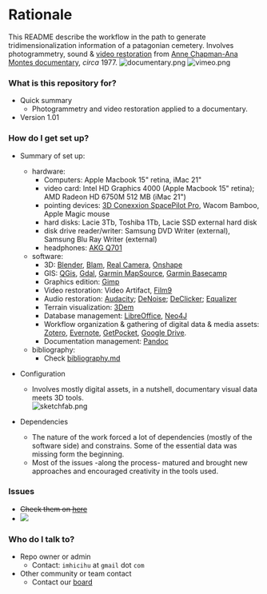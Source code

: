 # Rationale

This README describe the workflow in the path to generate tridimensionalization information of a patagonian cemetery. Involves photogrammetry, sound & [video restoration](https://vimeo.com/album/4412719) from [Anne Chapman-Ana Montes documentary](https://www.youtube.com/watch?v=NEVAdGL6DFs), _circa_ 1977.
![documentary.png](https://bitbucket.org/repo/aBjx4q/images/4133939277-documentary.png)
![vimeo.png](https://bitbucket.org/repo/aBjx4q/images/595316593-vimeo.png)

### What is this repository for? ###

* Quick summary
    - Photogrammetry and video restoration applied to a documentary.
* Version 1.01

### How do I get set up? ###

* Summary of set up: 
    - hardware: 
         * Computers: Apple Macbook 15" retina, iMac 21"
         * video card: Intel HD Graphics 4000 (Apple Macbook 15" retina); AMD Radeon HD 6750M 512 MB (iMac 21")
         * pointing devices: [3D Conexxion SpacePilot Pro](http://www.3dconnexion.com/?detectqt=false&id=30&_s=hc8ho5mtamobs9k82ktgqj7641), Wacom Bamboo, Apple Magic mouse 
         * hard disks: Lacie 3Tb, Toshiba 1Tb, Lacie SSD external hard disk
         * disk drive reader/writer: Samsung DVD Writer (external), Samsung Blu Ray Writer (external)
         * headphones: [AKG Q701](http://www.trustedreviews.com/akg-q701-review-sound-quality-page-2)
    - software: 
         * 3D: [Blender](http://blender.org/), [Blam](https://github.com/stuffmatic/blam), [Real Camera](http://www.3d-wolf.com/camera.html), [Onshape](http://onshape.com/)
         * GIS: [QGis](http://qgis.org/en/site/forusers/download.html#), [Gdal](http://download.osgeo.org/gdal), [Garmin MapSource](http://www8.garmin.com/support/download_details.jsp?id=209), [Garmin Basecamp](http://www8.garmin.com/support/download_details.jsp?id=4435)
         * Graphics edition: [Gimp](https://www.gimp.org/)
         * Video restoration: Video Artifact, [Film9](http://contact41766.wixsite.com/film9)
         * Audio restoration: [Audacity](http://www.audacityteam.org/); [DeNoise](http://www.clickrepair.net/noise/); [DeClicker](http://www.clickrepair.net/digital_audio/restore.html); [Equalizer](http://www.clickrepair.net/digital_audio/equalization.html)
         * Terrain visualization: [3Dem](http://www.hangsim.com/3dem/)
         * Database management: [LibreOffice](https://www.libreoffice.org/), [Neo4J](https://neo4j.com/)
         * Workflow organization & gathering of digital data & media assets: [Zotero](https://www.zotero.org/), [Evernote](https://evernote.com/), [GetPocket](https://getpocket.com/), [Google Drive](https://drive.google.com/).
         * Documentation management: [Pandoc](http://pandoc.org/)
    - bibliography:
         * Check [bibliography.md](https://bitbucket.org/imhicihu/chapman-documentary/src/0ce55e69f3e6f1d689a1f2ab453ea76d4d220dd0/bibliography.md?at=master&fileviewer=file-view-default)

* Configuration
    - Involves mostly digital assets, in a nutshell, documentary visual data meets 3D tools.    
    ![sketchfab.png](https://bitbucket.org/repo/5L4R8g/images/1659513802-sketchfab.png)

* Dependencies
    - The nature of the work forced a lot of dependencies (mostly of the software side) and constrains. Some of the essential data was missing form the beginning.
    - Most of the issues -along the process- matured and brought new approaches and encouraged creativity in the tools used.

### Issues ###

* ~~Check them on [here](https://bitbucket.org/imhicihu/chapman-documentary/issues)~~
* [![](https://img.shields.io/bitbucket/issues-raw/atlassian/python-bitbucket.svg?style=flat-square)]()

### Who do I talk to? ###
* Repo owner or admin
    - Contact: `imhicihu` at `gmail` dot `com`
* Other community or team contact
    - Contact our [board](https://bitbucket.org/imhicihu/chapman-documentary/addon/trello/trello-board)